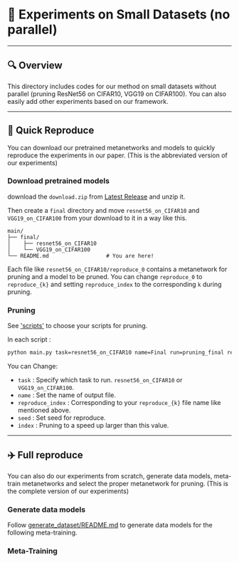 # 📄 Experiments on Small Datasets (no parallel)

---

## 🔍 Overview

This directory includes codes for our method on small datasets without parallel (pruning ResNet56 on CIFAR10, VGG19 on CIFAR100). You can also easily add other experiments based on our framework.

---

## 🚀 Quick Reproduce

You can download our pretrained metanetworks and models to quickly reproduce the experiments in our paper. (This is the abbreviated version of our experiments)

### Download pretrained models

download the `download.zip` from [Latest Release](https://github.com/Yewei-Liu/MetaPruning/releases/latest) and unzip it. 

Then create a `final` directory and move `resnet56_on_CIFAR10` and `VGG19_on_CIFAR100` from your download to it in a way like this.

```
main/
├── final/      
│    ├── resnet56_on_CIFAR10
│    └── VGG19_on_CIFAR100
└── README.md                  # You are here!
```

Each file like `resnet56_on_CIFAR10/reproduce_0` contains a metanetwork for pruning and a model to be pruned. You can change `reproduce_0` to `reproduce_{k}` and setting `reproduce_index` to the corresponding `k` during pruning.

### Pruning

See ['scripts'](scripts/resnet56_on_CIFAR10.sh) to choose your scripts for pruning.

In each script : 
```bash
python main.py task=resnet56_on_CIFAR10 name=Final run=pruning_final reproduce_index=0 seed=7 index=2.3
```
You can Change:
- `task` : Specify which task to run. `resnet56_on_CIFAR10` or `VGG19_on_CIFAR100`.
- `name` : Set the name of output file.
- `reproduce_index` : Corresponding to your `reproduce_{k}` file name like mentioned above.
- `seed` : Set seed for reproduce.
- `index` : Pruning to a speed up larger than this value.

---


## ✈️ Full reproduce

You can also do our experiments from scratch, generate data models, meta-train metanetworks and select the proper metanetwork for pruning. (This is the complete version of our experiments)

### Generate data models

Follow [generate_dataset/README.md](../generate_dataset/README.md) to generate data models for the following meta-training.

### Meta-Training


